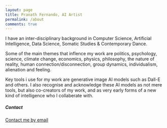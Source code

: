 ```yaml
---
layout: page
title: Pranath Fernando, AI Artist
permalink: /about
comments: true
---
```


<div class="row justify-content-between">
<div class="col-md-8 pr-5">
  
<p>I have an inter-disciplinary background in Computer Science, Artificial Intelligence, Data Science, Somatic Studies & Contemporary Dance.</p>
  
<p>Some of the main themes that inflence my work are politics, psychology, science, climate change, economics, physics, philosophy, the nature of reality, human connection/disconnection, group dynamics, individualism, alienation and feeling.</p>
  
<p>Key tools i use for my work are generative image AI models such as Dall-E and others. I also recognise and acknowledge these AI models as not mere tools, but also co-creators of my work, and as very early forms of a new kind of intelligence who I collaberate with.</p>

</div>

<div class="col-md-4">

<div class="sticky-top sticky-top-80">
<h5>Contact</h5>
  
<a href="mailto:&#x70;&#x72;&#x61;&#x6E;&#x61;&#x74;&#x68;&#x66;&commat;&#x79;&#x61;&#x68;&#x6F;&#x6F;&period;&#x63;&#x6F;&period;&#x75;&#x6B;?subject=LivingDataLabArt">Contact me by email</a>

</div>
</div>
</div>
